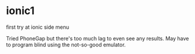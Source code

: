 # ionic1
first try at ionic side menu

Tried PhoneGap but there's too much lag to even see any results. May have to program blind using the not-so-good emulator.
